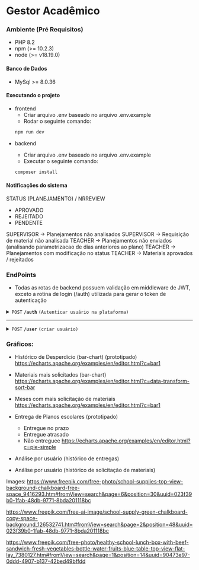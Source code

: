 # Gestor Acadêmico

### Ambiente (Pré Requisitos)

- PHP 8.2
- npm (>= 10.2.3)
- node (>= v18.19.0)

#### Banco de Dados

- MySql >= 8.0.36

#### Executando o projeto

- frontend
  - Criar arquivo .env baseado no arquivo .env.example
  - Rodar o seguinte comando:
  ```sh
  npm run dev
  ```

* backend

  - Criar arquivo .env baseado no arquivo .env.example
  - Executar o seguinte comando:

  ```sh
  composer install
  ```

#### Notificações do sistema

STATUS (PLANEJAMENTO) / NRREVIEW

- APROVADO
- REJEITADO
- PENDENTE

SUPERVISOR -> Planejamentos não analisados
SUPERVISOR -> Requisição de material não analisada
TEACHER -> Planejamentos não enviados (analisando parametrizacao de dias anteriores ao plano)
TEACHER -> Planejamentos com modificação no status
TEACHER -> Materiais aprovados / rejeitados

### EndPoints

- Todas as rotas de backend possuem validação em middleware de JWT, exceto a
  rotina de login (/auth) utilizada para gerar o token de autenticação

<details>
  <summary>
    <code>POST</code>
    <code><b>/auth</b></code>
    <code>(Autenticar usuário na plataforma)</code>
  </summary>

##### Payload

```json
{
  "email": "example@example.com",
  "password": "password"
}
```

</details>

---

<details>
  <summary>
    <code>POST</code>
    <code><b>/user</b></code>
    <code>(criar usuário)</code>
  </summary>

##### Payload

```json
{
  "userName": "Username",
  "office": "TEACHER|SUPERVISOR|KITCHEN",
  "email": "example@example.como"
}
```

</details>

### Gráficos:

- Histórico de Desperdício (bar-chart) (prototipado)
  https://echarts.apache.org/examples/en/editor.html?c=bar1

- Materiais mais solicitados (bar-chart)
  https://echarts.apache.org/examples/en/editor.html?c=data-transform-sort-bar

- Meses com mais solicitação de materiais
  https://echarts.apache.org/examples/en/editor.html?c=bar1

- Entrega de Planos escolares (prototipado)
  - Entregue no prazo
  - Entregue atrasado
  - Não entreguee
    https://echarts.apache.org/examples/en/editor.html?c=pie-simple
- Análise por usuário (histórico de entregas)
- Análise por usuário (histórico de solicitação de materiais)

Images:
https://www.freepik.com/free-photo/school-supplies-top-view-background-chalkboard-free-space_9416293.htm#fromView=search&page=6&position=30&uuid=023f39b0-1fab-48db-9771-8bda201118bc

https://www.freepik.com/free-ai-image/school-supply-green-chalkboard-copy-space-background_126532741.htm#fromView=search&page=2&position=48&uuid=023f39b0-1fab-48db-9771-8bda201118bc

https://www.freepik.com/free-photo/healthy-school-lunch-box-with-beef-sandwich-fresh-vegetables-bottle-water-fruits-blue-table-top-view-flat-lay_7380127.htm#fromView=search&page=1&position=14&uuid=90473e97-0ddd-4907-b137-42bed49bffdd
